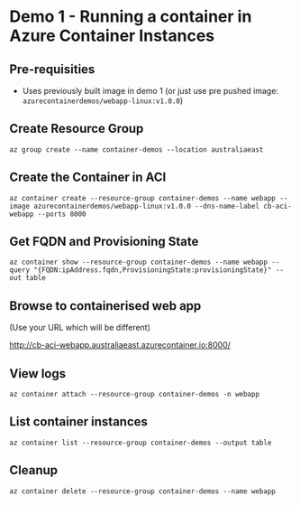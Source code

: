 # Demo 1 - Running a container in Azure Container Instances

## Pre-requisities

* Uses previously built image in demo 1 (or just use pre pushed image: `azurecontainerdemos/webapp-linux:v1.0.0`)

## Create Resource Group

```
az group create --name container-demos --location australiaeast
```

## Create the Container in ACI

```
az container create --resource-group container-demos --name webapp --image azurecontainerdemos/webapp-linux:v1.0.0 --dns-name-label cb-aci-webapp --ports 8000
```

## Get FQDN and Provisioning State

```
az container show --resource-group container-demos --name webapp --query "{FQDN:ipAddress.fqdn,ProvisioningState:provisioningState}" --out table
```

## Browse to containerised web app

(Use your URL which will be different)

http://cb-aci-webapp.australiaeast.azurecontainer.io:8000/

## View logs

```
az container attach --resource-group container-demos -n webapp
```

## List container instances

```
az container list --resource-group container-demos --output table
```

## Cleanup

```
az container delete --resource-group container-demos --name webapp
```